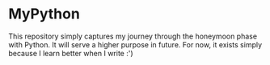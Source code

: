 # MyPython
This repository simply captures my journey through the honeymoon phase with Python. It will serve a higher purpose in future. For now, it exists simply because I learn better when I write :') 
